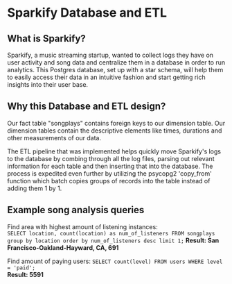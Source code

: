 # Sparkify Database and ETL

## What is Sparkify?

Sparkify, a music streaming startup, wanted to collect logs they have on user activity and song data and centralize them in a database in order to run analytics. This Postgres database, set up with a star schema, will help them to easily access their data in an intuitive fashion and start getting rich insights into their user base.

## Why this Database and ETL design?

Our fact table "songplays" contains foreign keys to our dimension table. Our dimension tables contain the descriptive elements like times, durations and other measurements of our data.

The ETL pipeline that was implemented helps quickly move Sparkify's logs to the database by combing through all the log files, parsing out relevant information for each table and then inserting that into the database. The process is expedited even further by utilizing the psycopg2 'copy_from' function which batch copies groups of records into the table instead of adding them 1 by 1. 

## Example song analysis queries

Find area with highest amount of listening instances:  
`SELECT location, count(location) as num_of_listeners FROM songplays group by location order by num_of_listeners desc limit 1;`
**Result: San Francisco-Oakland-Hayward, CA, 691**

Find amount of paying users:
`SELECT count(level) FROM users WHERE level = 'paid';`  
**Result: 5591**
